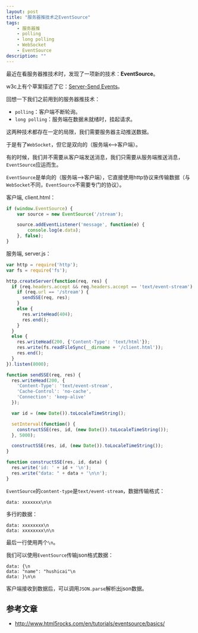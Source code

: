 ```yaml
---
layout: post
title: "服务器推技术之EventSource"
tags:
    - 服务器推
    - polling
    - long polling
    - WebSocket
    - EventSource
description: ""
---
```


最近在看服务器推技术时，发现了一项新的技术：__EventSource__。

w3c上有个草案描述了它：[Server-Send Events](http://dev.w3.org/html5/eventsource/)。

回想一下我们之前用到的服务器推技术：

* `polling`：客户端不断轮询。
* `long polling`：服务端在数据未就绪时，挂起请求。

这两种技术都存在一定的局限，我们需要服务器主动推送数据。

于是有了`WebSocket`，但它是双向的（服务端<——>客户端）。

有的时候，我们并不需要从客户端发送消息，我们只需要从服务端推送消息，`EventSource`应运而生。

`EventSource`是单向的（服务端——>客户端），它直接使用http协议来传输数据（与`WebSocket`不同，`EventSource`不需要专门的协议）。

<!-- more -->

客户端, client.html：

```javascript
if (window.EventSource) {
    var source = new EventSource('/stream');

    source.addEventListener('message', function(e) {
        console.log(e.data);
    }, false);
} 
```

服务端, server.js：

```javascript
var http = require('http');
var fs = require('fs');

http.createServer(function(req, res) {
  if (req.headers.accept && req.headers.accept == 'text/event-stream') {
    if (req.url == '/stream') {
      sendSSE(req, res);
    } 
    else {
      res.writeHead(404);
      res.end();
    }
  } 
  else {
    res.writeHead(200, {'Content-Type': 'text/html'});
    res.write(fs.readFileSync(__dirname + '/client.html'));
    res.end();
  }
}).listen(8000);

function sendSSE(req, res) {
  res.writeHead(200, {
    'Content-Type': 'text/event-stream',
    'Cache-Control': 'no-cache',
    'Connection': 'keep-alive'
  });

  var id = (new Date()).toLocaleTimeString();

  setInterval(function() {
    constructSSE(res, id, (new Date()).toLocaleTimeString());
  }, 5000);

  constructSSE(res, id, (new Date()).toLocaleTimeString());
}

function constructSSE(res, id, data) {
  res.write('id: ' + id + '\n');
  res.write("data: " + data + '\n\n');
}
```

`EventSource`的`content-type`是`text/event-stream`，数据传输格式：

    data: xxxxxxx\n\n

多行的数据：

    data: xxxxxxxx\n
    data: xxxxxxxx\n\n

最后一行使用两个`\n`。

我们可以使用`EventSource`传输json格式数据：

    data: {\n
    data: "name": "hushicai"\n
    data: }\n\n

客户端接收到数据后，可以调用`JSON.parse`解析出json数据。

## 参考文章

* http://www.html5rocks.com/en/tutorials/eventsource/basics/
